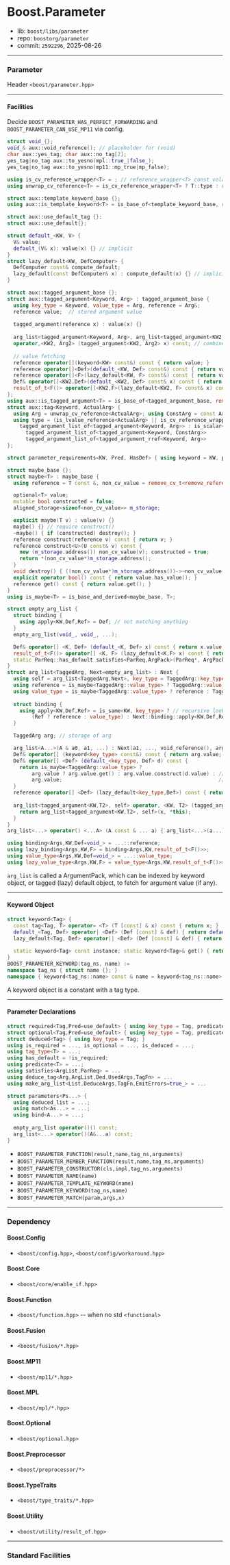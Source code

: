 # Boost.Parameter

* lib: `boost/libs/parameter`
* repo: `boostorg/parameter`
* commit: `2592296`, 2025-08-26

------
### Parameter

Header `<boost/parameter.hpp>`

------
#### Facilities

Decide `BOOST_PARAMETER_HAS_PERFECT_FORWARDING` and `BOOST_PARAMETER_CAN_USE_MP11` via config.

```c++
struct void_{};
void_& aux::void_reference(); // placeholder for (void)
char aux::yes_tag; char aux::no_tag[2];
yes_tag|no_tag aux::to_yesno(mpl::true_|false_);
yes_tag|no_tag aux::to_yesno(mp11::mp_true|mp_false);

using is_cv_reference_wrapper<T> = ; // reference_wrapper<T> const volatile or its reference
using unwrap_cv_reference<T> = is_cv_reference_wrapper<T> ? T::type : remove_reference_t<T>;

struct aux::template_keyword_base {};
using aux::is_template_keyword<T> = is_base_of<template_keyword_base, remove_const_t<remove_reference_T<T>>>;

struct aux::use_default_tag {};
struct aux::use_default{};

struct default_<KW, V> {
  V& value;
  default_(V& x): value(x) {} // implicit
}
struct lazy_default<KW, DefComputer> {
  DefComputer const& compute_default;
  lazy_default(const DefComputer& x) : compute_default(x) {} // implicit
}

struct aux::tagged_argument_base {};
struct aux::tagged_argument<Keyword, Arg> : tagged_argument_base {
  using key_type = Keyword, value_type = Arg, reference = Arg&;
  reference value;  // stored argument value
    
  tagged_argument(reference x) : value(x) {}
    
  arg_list<tagged_argument<Keyword, Arg>, arg_list<tagged_argument<KW2, Arg2>>
  operator,<KW2, Arg2> (tagged_argument<KW2, Arg2> x) const; // combine at call site arg list
    
  // value fetching
  reference operator[](keyword<KW> const&) const { return value; }
  reference operator[]<Def>(default_<KW, Def> const&) const { return value; }
  reference operator[]<F>(lazy_default<KW, F> const&) const { return value; }
  Def& operator[]<KW2,Def>(default_<KW2, Def> const& x) const { return x.value; }
  result_of_t<F()> operator[]<KW2,F>(lazy_default<KW2, F> const& x) const { return x.compute_default(); }
};
using aux::is_tagged_argument<T> = is_base_of<tagged_argument_base, remove_const_t<remove_reference_t<T>>>;
struct aux::tag<Keyword, ActualArg> {
  using Arg = unwrap_cv_reference<ActualArg>; using ConstArg = const Arg; using MutArg = remove_const_t<Arg>;
  using type = (is_lvalue_reference<ActualArg> || is_cv_reference_wrapper<ActualArg>) ?
    tagged_argument_list_of<tagged_argument<Keyword, Arg>> : is_scalar<MutArg> ?
      tagged_argument_list_of<tagged_argument<Keyword, ConstArg>>
      tagged_argument_list_of<tagged_argument_rref<Keyword, Arg>>
};

struct parameter_requirements<KW, Pred, HasDef> { using keyword = KW, predicate = Pred, has_default = HasDef; }

struct maybe_base {};
struct maybe<T> : maybe_base {
  using reference = T const &, non_cv_value = remove_cv_t<remove_reference_t<reference>>

  optional<T> value;
  mutable bool constructed = false;
  aligned_storage<sizeof<non_cv_value>> m_storage;

  explicit maybe(T v) : value(v) {}
  maybe() {} // require construct()
  ~maybe() { if (constructed) destroy(); }
  reference construct(reference v) const { return v; }
  reference construct<U>(U const& v) const {
    new (m_storage.address()) non_cv_value(v); constructed = true;
    return *(non_cv_value*)m_storage.address();
  }
  void destroy() { ((non_cv_value*)m_storage.address())->~non_cv_value(); }
  explicit operator bool() const { return value.has_value(); }
  reference get() const { return value.get(); }
}
using is_maybe<T> = is_base_and_derived<maybe_base, T>;

struct empty_arg_list {
  struct binding {
    using apply<KW,Def,Ref> = Def; // not matching anything
  }
  empty_arg_list(void_, void_, ...);

  Def& operator[] <K, Def> (default_<K, Def> x) const { return x.value; }
  result_of_t<F()> operator[] <K, F> (lazy_default<K,F> x) const { return x.compute_default(); }
  static ParReq::has_default satisfies<ParReq,ArgPack>(ParReq*, ArgPack*);
}
struct arg_list<TaggedArg, Next=empty_arg_list> : Next {
  using self = arg_list<TaggedArg,Next>, key_type = TaggedArg::key_type;
  using reference = is_maybe<TaggedArg::value_type> ? TaggedArg::value_type::reference : TaggedArg::reference;
  using value_type = is_maybe<TaggedArg::value_type> ? reference : TaggedArg::value_type;
  
  struct binding {
    using apply<KW,Def,Ref> = is_same<KW, key_type> ? // recursive lookup for match type
        (Ref ? reference : value_type) : Next::binding::apply<KW,Def,Ref>
  }

  TaggedArg arg; // storage of arg

  arg_list<A...>(A & a0, a1, ...) : Next(a1, ..., void_reference(), arg(a0) {} // init base and 'arg'
  Def& operator[] (keyword<key_type> const&) const { return arg.value; }
  Def& operator[] <Def> (default_<key_type, Def> d) const {
    return is_maybe<TaggedArg::value_type> ?
        arg.value ? arg.value.get() : arg.value.construct(d.value) : // arg is maybe
        arg.value;                                                   // arg is not maybe
  }
  reference operator[] <Def> (lazy_default<key_type,Def>) const { return arg.value; }
  
  arg_list<tagged_argument<KW,T2>, self> operator, <KW, T2> (tagged_argument<KW,T2> x) const {
    return arg_list<tagged_argument<KW,T2>, self>(x, *this);
  }
}
arg_list<...> operator() <...A> (A const & ... a) { arg_list<...>(a...); }

using binding<Args,KW,Def=void_> = ...::reference;
using lazy_binding<Args,KW,F> = binding<Args,KW,result_of_t<F()>>;
using value_type<Args,KW,Def=void_> = ...::value_type;
using lazy_value_type<Args,KW,F> = value_type<Args,KW,result_of_t<F()>>;
```

`arg_list` is called a ArgumentPack, which can be indexed by keyword object, or tagged (lazy) default
object, to fetch for argument value (if any).

------
#### Keyword Object

```c++
struct keyword<Tag> {
  const tag<Tag, T> operator= <T> (T [const] & x) const { return x; }
  default_<Tag, Def> operator| <Def> (Def [const] & def) { return default_<Tag, Def>(def); }
  lazy_default<Tag, Def> operator|| <Def> (Def [const] & def) { return lazy_default<Tag, Def>(def); }
  
  static keyword<Tag> const instance; static keyword<Tag>& get() { return instance; }
}
BOOST_PARAMETER_KEYWORD(tag_ns, name) :=
namespace tag_ns { struct name {}; }
namespace { keyword<tag_ns::name> const & name = keyword<tag_ns::name>::instance; }
```

A keyword object is a constant with a tag type.

------
#### Parameter Declarations

```c++
struct required<Tag,Pred=use_default> { using key_type = Tag, predicate = Pred; }
struct optional<Tag,Pred=use_default> { using key_type = Tag, predicate = Pred; }
struct deduced<Tag> { using key_type = Tag; }
using is_required = ..., is_optional = ..., is_deduced = ...;
using tag_type<T> = ...;
using has_default = !is_required;
using predicate<T> = ...;
using satisfies<ArgList,ParReq> = ...
using deduce_tag<Arg,ArgList,Ded,UsedArgs,TagFn> = ...
using make_arg_list<List,DeduceArgs,TagFn,EmitErrors=true_> = ...

struct parameters<Ps...> {
  using deduced_list = ...;
  using match<As...> = ...;
  using bind<A...> = ...;
  
  empty_arg_list operator()() const;
  arg_list<...> operator()(A&...a) const;
}
```

* `BOOST_PARAMETER_FUNCTION(result,name,tag_ns,arguments)`
* `BOOST_PARAMETER_MEMBER_FUNCTION(result,name,tag_ns,arguments)`
* `BOOST_PARAMETER_CONSTRUCTOR(cls,impl,tag_ns,arguments)`
* `BOOST_PARAMETER_NAME(name)`
* `BOOST_PARAMETER_TEMPLATE_KEYWORD(name)`
* `BOOST_PARAMETER_KEYWORD(tag_ns,name)`
* `BOOST_PARAMETER_MATCH(param,args,x)`

------
### Dependency

#### Boost.Config

* `<boost/config.hpp>`, `<boost/config/workaround.hpp>`

#### Boost.Core

* `<boost/core/enable_if.hpp>`

#### Boost.Function

* `<boost/function.hpp>` -- when no std `<functional>`

#### Boost.Fusion

* `<boost/fusion/*.hpp>`

#### Boost.MP11

* `<boost/mp11/*.hpp>`

#### Boost.MPL

* `<boost/mpl/*.hpp>`

#### Boost.Optional

* `<boost/optional.hpp>`

#### Boost.Preprocessor

* `<boost/preprocessor/*>`

#### Boost.TypeTraits

* `<boost/type_traits/*.hpp>`

#### Boost.Utility

* `<boost/utility/result_of.hpp>`

------
### Standard Facilities
